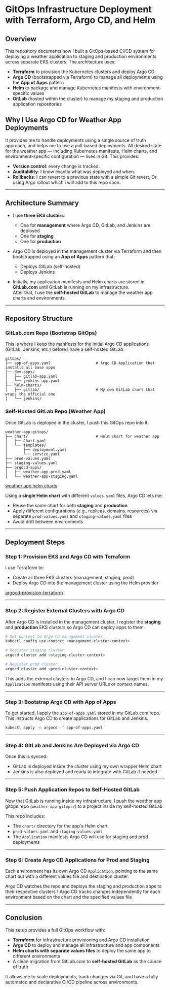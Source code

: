 # GitOps Infrastructure Deployment with Terraform, Argo CD, and Helm

## Overview

This repository documents how I built a GitOps-based CI/CD system for deploying a weather application to staging and production environments across separate EKS clusters. The architecture uses:

- **Terraform** to provision the Kubernetes clusters and deploy Argo CD
- **Argo CD** (bootstrapped via Terraform) to manage all deployments using the **App of Apps** pattern
- **Helm** to package and manage Kubernetes manifests with environment-specific values
- **GitLab** (hosted within the cluster) to manage my staging and production application repositories

## Why I Use Argo CD for Weather App Deployments

It provides me to handle deployments using a single source of truth approach, and helps me to use a pull-based deployments.
All desired state for the weather app — including Kubernetes manifests, Helm charts, and environment-specific configuration — lives in Git. This provides:

- **Version control**: every change is tracked.
- **Auditability**: I know exactly what was deployed and when.
- **Rollbacks**: I can revert to a previous state with a simple Git revert, Or using Argo rollout which i will add to this repo soon.
---

## Architecture Summary

- I use **three EKS clusters**:

  - One for **management** where Argo CD, GitLab, and Jenkins are deployed
  - One for **staging**
  - One for **production**

- Argo CD is deployed in the management cluster via Terraform and then bootstrapped using an **App of Apps** pattern that:

  - Deploys GitLab (self-hosted)
  - Deploys Jenkins

- Initially, my application manifests and Helm charts are stored in **GitLab.com** until GitLab is running on my infrastructure.\
  After that, I use the **self-hosted GitLab** to manage the weather app charts and environments.

---

## Repository Structure

### GitLab.com Repo (Bootstrap GitOps)

This is where I keep the manifests for the initial Argo CD applications (GitLab, Jenkins, etc.) before I have a self-hosted GitLab.

```
gitops/
├── app-of-apps.yaml                    # Argo CD Application that installs all base apps
├── dev-apps/
│   ├── gitlab-app.yaml
│   └── jenkins-app.yaml
├── helm-charts/
│   ├── gitlab/                         # My own GitLab chart that wraps the official one
│   └── jenkins/
```

### Self-Hosted GitLab Repo (Weather App)

Once GitLab is deployed in the cluster, I push this GitOps repo into it:

```
weather-app-gitops/
├── chart/                              # Helm chart for weather app
│   ├── Chart.yaml
│   └── templates/
│       ├── deployment.yaml
│       └── service.yaml
├── prod-values.yaml
├── staging-values.yaml
├── argocd-apps/
│   ├── weather-app-prod.yaml
│   └── weather-app-staging.yaml
```
[weather app helm charts](../k8s/weather-app/)

Using a **single Helm chart** with different `values.yaml` files, Argo CD lets me:

- Reuse the same chart for both **staging** and **production**
- Apply different configurations (e.g., replicas, domains, resources) via separate `prod-values.yaml` and `staging-values.yaml` files
- Avoid drift between environments
---

## Deployment Steps

### Step 1: Provision EKS and Argo CD with Terraform

I use Terraform to:

- Create all three EKS clusters (management, staging, prod)
- Deploy Argo CD into the management cluster using the Helm provider

[argocd-provision-terraform](../terraform/argo-provision/main.tf)

---

### Step 2: Register External Clusters with Argo CD

After Argo CD is installed in the management cluster, I register the **staging** and **production** EKS clusters so Argo CD can deploy apps to them.

```bash
# Set context to Argo CD management cluster
kubectl config use-context <management-cluster-context>

# Register staging cluster
argocd cluster add <staging-cluster-context>

# Register prod cluster
argocd cluster add <prod-cluster-context>
```

This adds the external clusters to Argo CD, and I can now target them in my `Application` manifests using their API server URLs or context names.

---

### Step 3: Bootstrap Argo CD with App of Apps

To get started, I apply the `app-of-apps.yaml` stored in my GitLab.com repo. This instructs Argo CD to create applications for GitLab and Jenkins.

```bash
kubectl apply -n argocd -f app-of-apps.yaml
```

---

### Step 4: GitLab and Jenkins Are Deployed via Argo CD

Once this is synced:

- GitLab is deployed inside the cluster using my own wrapper Helm chart
- Jenkins is also deployed and ready to integrate with GitLab if needed

---

### Step 5: Push Application Repos to Self-Hosted GitLab

Now that GitLab is running inside my infrastructure, I push the weather app gitops repo (`weather-app-gitops/`) to a project inside my self-hosted GitLab.

This repo includes:

- The `chart/` directory for the app's Helm chart
- `prod-values.yaml` and `staging-values.yaml`
- The `Application` manifests Argo CD will use for staging and prod deployments

---

### Step 6: Create Argo CD Applications for Prod and Staging

Each environment has its own Argo CD `Application`, pointing to the same chart but with a different values file and destination cluster.

Argo CD watches the repo and deploys the staging and production apps to their respective clusters \ 
Argo CD tracks changes independently for each environment based on the chart and the specified values file

---

## Conclusion

This setup provides a full GitOps workflow with:

- **Terraform** for infrastructure provisioning and Argo CD installation
- **Argo CD** to deploy and manage all infrastructure and app components
- **Helm charts with separate values files** to deploy the same app to different environments
- A clean migration from GitLab.com to **self-hosted GitLab** as the source of truth

It allows me to scale deployments, track changes via Git, and have a fully automated and declarative CI/CD pipeline across environments.

